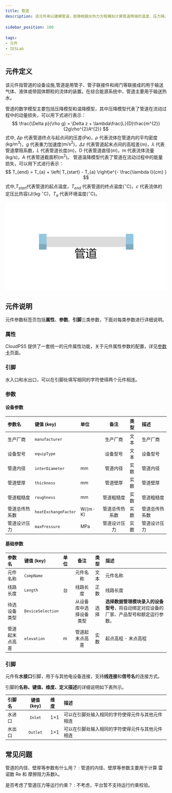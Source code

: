 ```yaml
---
title: 管道
description: 该元件用以建模管道，能够根据水热力方程模拟计算管道两端的温度、压力降。

sidebar_position: 100

tags: 
- 元件
- IESLab
---
```


## 元件定义

该元件指管道的设备设施,管道是用管子、管子联接件和阀门等联接成的用于输送气体、液体或带固体颗粒的流体的装置。在综合能源系统中，管道主要用于输送热水。


管道的数学模型主要包括压降模型和温降模型，其中压降模型代表了管道在流动过程中的动量损失，可以用下式进行表示：
$$
\frac{\Delta p}{\rho g} = \Delta z + \lambda\frac{L}{D}\frac{m^{2}}{2g\rho^{2}A^{2}}
$$
式中, $\Delta p$ 代表管道终点与起点间的压差(Pa)，$ρ$ 代表流体在管道内的平均密度($\mathrm{kg/m^3}$)，$g$ 代表重力加速度($\mathrm{m/s^2}$)，$\Delta z$ 代表管道起末点间的高程差(m)，$λ$ 代表管道摩阻系数，$L$ 代表管道长度(m)，D 代表管道直径(m)，m 代表流体流量($\mathrm{kg/s}$)，A 代表管道截面积($\mathrm{m^2}$)。 
管道温降模型代表了管道在流动过程中的能量损失，可以用下式进行表示：
$$
T_{end} = T_{a} + \left( T_{start} - T_{a} \right)e^{- \frac{\lambda l}{cm} } 
$$
式中,$T_{start}$代表管道的起点温度，$T_{end}$  代表管道的终点温度($^{\circ}$C)，$c$ 代表流体的定压比热容($\mathrm{J/(kg·^{\circ}C}$)，$T_a$ 代表环境温度($^{\circ}$C)。

![管道 =x200](./IES-HD-3Pipe.png )

## 元件说明

元件参数标签页包括**属性**、**参数**、**引脚**三类参数，下面对每类参数进行详细说明。

### 属性

CloudPSS 提供了一套统一的元件属性功能，关于元件属性参数的配置，详见[参数卡](docs/documents/software/10-xstudio/20-simstudio/40-workbench/20-function-zone/30-design-tab/30-param-panel/index.md)页面。


### 引脚
水入口和水出口，可以在引脚处填写相同的字符使得两个元件相连。

### 参数

#### 设备参数

| 参数名 | 键值 (key) | 单位 | 备注 | 类型 | 描述 |
| :--- | :--- | :--- | :--: | :--- | :--- |
| 生产厂商 | `manufacturer` |  | 生产厂商 | 文本 | 生产厂商 |
| 设备型号 | `equipType` |  | 设备型号 | 文本 | 设备型号 |
| 管道内径 | `interDiameter` | mm | 管道内径 | 实数 | 管道内径 |
| 管道壁厚 | `thickness` | mm | 管道壁厚 | 实数 | 管道壁厚 |
| 管道粗糙度 | `roughness` | mm | 管道粗糙度 | 实数 | 管道粗糙度 |
| 管道总传热系数 | `heatExchangeFactor` | $\mathrm{W/(m·K)}$ | 管道总传热系数 | 实数 | 管道总传热系数 |
| 管道设计压力 | `maxPressure` | $\mathrm{MPa}$ | 管道设计压力 | 实数 | 管道设计压力 |

#### 基础参数

| 参数名 | 键值 (key) | 单位 | 备注 | 类型 | 描述 |
| :--- | :--- | :--- | :--: | :--- | :--- |
| 元件名称 | `CompName` |  | 元件名称 | 文本 | 元件名称 |
| 线路长度 | `Length` | 台 | 线路长度 | 正数 | 线路长度 |
| 待选设备类型 | `DeviceSelection` |  | 从设备库中选择设备类型 | 选择 | **选择数据管理模块录入的设备型号**，将自动绑定对应设备的厂家、产品型号和额定运行参数。|
| 管道起末点高差 | `elevation` | m | 管道起末点高差 | 实数 | 起点高程 - 末点高程 |

### 引脚

元件有**水接口**引脚，用于与其他电设备连接，支持**线连接**和**信号名**的连接方式。

引脚的**名称、键值、维度、定义描述**的详细说明如下表所示。

| 引脚名 | 键值 (key)  | 维度 | 描述 |
| :--- | :--: | :--- | :--- |
| 水进口 | `Inlet` | 1×1 | 可以在引脚处输入相同的字符使得元件与其他元件相连|
| 水出口 | `Outlet` | 1×1 | 可以在引脚处输入相同的字符使得元件与其他元件相连|

## 常见问题

管道的内径、壁厚等参数有什么用？
:   管道的内径、壁厚等参数主要用于计算 雷诺数 Re 和 摩擦阻力系数λ。

是否考虑了管道压力等运行约束？
:   不考虑，平台暂不支持运行约束校验。
